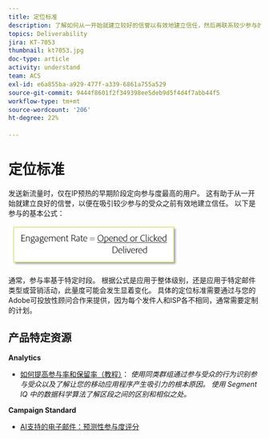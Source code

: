 ```yaml
---
title: 定位标准
description: 了解如何从一开始就建立较好的信誉以有效地建立信任，然后再联系较少参与的受众。
topics: Deliverability
jira: KT-7053
thumbnail: kt7053.jpg
doc-type: article
activity: understand
team: ACS
exl-id: e6a855ba-a929-477f-a339-6861a755a529
source-git-commit: 9444f8601f2f349398ee5deb9d5f4d4f7abb44f5
workflow-type: tm+mt
source-wordcount: '206'
ht-degree: 22%

---
```


# 定位标准

发送新流量时，仅在IP预热的早期阶段定向参与度最高的用户。 这有助于从一开始就建立良好的信誉，以便在吸引较少参与的受众之前有效地建立信任。 以下是参与的基本公式：

![参与公式](../assets/formula-for-enagement.png)

通常，参与率基于特定时段。 根据公式是应用于整体级别，还是应用于特定邮件类型或营销活动，此量度可能会发生显着变化。 具体的定位标准需要通过与您的Adobe可投放性顾问合作来提供，因为每个发件人和ISP各不相同，通常需要定制的计划。

## 产品特定资源

**Analytics**

* [如何提高参与率和保留率（教程）](https://experienceleague.adobe.com/docs/analytics-learn/tutorials/mobile-app-analytics/measuring-mobile-analytics/how-to-increase-engagement-and-retention-rates.html?lang=en#mobile-app-analytics)： *使用同类群组通过参与受众的行为识别参与受众以及了解让您的移动应用程序产生吸引力的根本原因。 使用 Segment IQ 中的数据科学算法了解区段之间的区别和相似之处。*

**Campaign Standard**

* [AI支持的电子邮件：预测性参与度评分](https://experienceleague.adobe.com/docs/campaign-standard/using/testing-and-sending/preparing-and-testing-messages/predictive.html#predictive-scoring)
